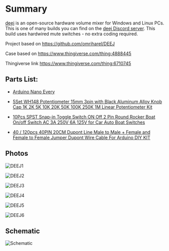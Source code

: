 # Summary
[deej](https://github.com/omriharel/DEEJ) is an open-source hardware volume mixer for Windows and Linux PCs. This is one of many builds you can find on the [deej Discord server](https://discord.gg/nf88NJu). This build uses hardwired mute switches - no extra coding required.

Project based on https://github.com/omriharel/DEEJ

Case based on https://www.thingiverse.com/thing:4888445

Thingiverse link https://www.thingiverse.com/thing:6710745

## Parts List:
- [Arduino Nano Every](https://www.digikey.ca/en/products/detail/arduino/ABX00028/10239971)

- [5Set WH148 Potentiometer 15mm 3pin with Black Aluminum Alloy Knob Cap 1K 2K 5K 10K 20K 50K 100K 250K 1M Linear Potentiometer Kit](https://www.aliexpress.com/item/1005005779765175.html?spm=a2g0o.order_list.order_list_main.98.c6dc1802HPzLbS)

- [10Pcs SPST Snap-in Toggle Switch ON Off 2 Pin Round Rocker Boat On/off Switch AC 3A 250V 6A 125V for Car Auto Boat Switches](https://www.aliexpress.com/item/1005004608439621.html?spm=a2g0o.order_list.order_list_main.88.c6dc1802HPzLbS)

- [40 / 120pcs 40PIN 20CM Dupont Line Male to Male + Female and Female to Female Jumper Dupont Wire Cable For Arduino DIY KIT](https://www.aliexpress.com/item/1005005945668553.html?spm=a2g0o.order_list.order_list_main.113.c6dc1802HPzLbS)

## Photos
![DEEJ1](photos/1.JPEG)

![DEEJ2](photos/2.JPEG)

![DEEJ3](photos/3.JPEG)

![DEEJ4](photos/4.JPEG)

![DEEJ5](photos/5.JPEG)

![DEEJ6](photos/6.JPEG)

## Schematic
![Schematic](schematic/Schematic.png)